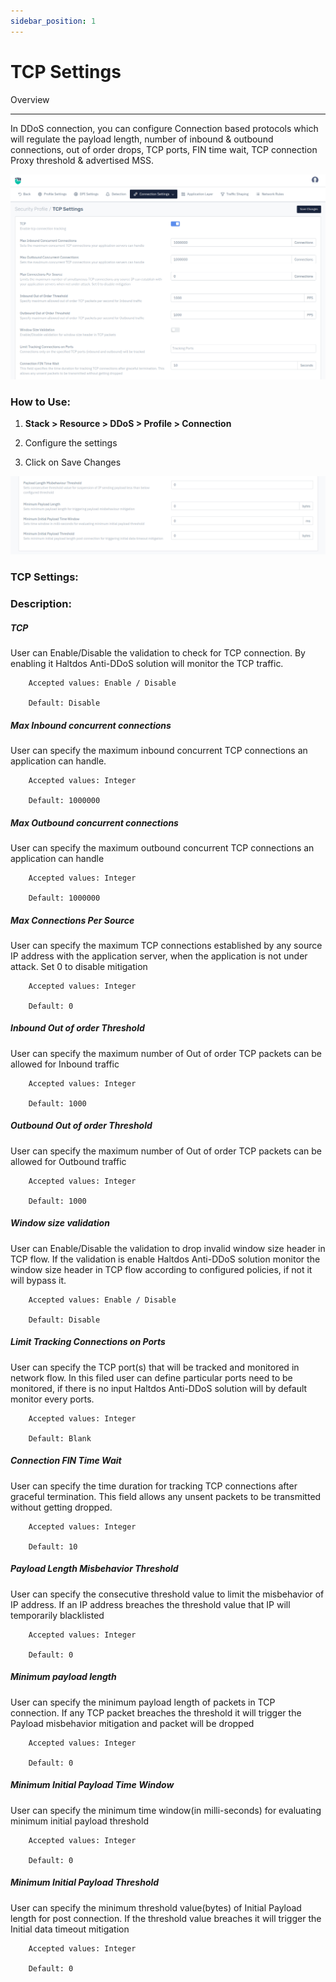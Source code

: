 ```yaml
---
sidebar_position: 1
---
```


# TCP Settings

Overview

---

In DDoS connection, you can configure Connection based protocols which will regulate the payload length, number of inbound & outbound connections, out of order drops, TCP ports, FIN time wait, TCP connection Proxy threshold & advertised MSS.

![](/img/ddos/v8/securityprofile_tcp_settings_1.png)

### **How to Use:**

1. **Stack > Resource > DDoS > Profile > Connection**

2. Configure the settings

3. Click on Save Changes

![](/img/ddos/v8/securityprofile_tcp_settings_2.png)

### **TCP Settings:**



### **Description:**

##### **TCP**

User can Enable/Disable the validation to check for TCP connection. By enabling it Haltdos Anti-DDoS solution will monitor the TCP traffic.

```
    Accepted values: Enable / Disable

    Default: Disable
```


##### **Max Inbound concurrent connections**

User can specify the maximum inbound concurrent TCP connections an application can handle.

```
    Accepted values: Integer

    Default: 1000000
```


##### **Max Outbound concurrent connections**

User can specify the maximum outbound concurrent TCP connections an application can handle

```
    Accepted values: Integer

    Default: 1000000
```


##### **Max Connections Per Source**

User can specify the maximum TCP connections established by any source IP address with the application server, when the application is not under attack. Set 0 to disable mitigation

```
    Accepted values: Integer

    Default: 0
```


##### **Inbound Out of order Threshold**

User can specify the maximum number of Out of order TCP packets can be allowed for Inbound traffic

```
    Accepted values: Integer

    Default: 1000
```


##### **Outbound Out of order Threshold**

User can specify the maximum number of Out of order TCP packets can be allowed for Outbound traffic

```
    Accepted values: Integer

    Default: 1000
```


##### **Window size validation**

User can Enable/Disable the validation to drop invalid window size header in TCP flow. If the validation is enable Haltdos Anti-DDoS solution monitor the window size header in TCP flow according to configured policies, if not it will bypass it.

```
    Accepted values: Enable / Disable

    Default: Disable
```


##### **Limit Tracking Connections on Ports**

User can specify the TCP port(s) that will be tracked and monitored in network flow. In this filed user can define particular ports need to be monitored, if there is no input Haltdos Anti-DDoS solution will by default monitor every ports.

```
    Accepted values: Integer

    Default: Blank
```


##### **Connection FIN Time Wait**

User can specify the time duration for tracking TCP connections after graceful termination. This field allows any unsent packets to be transmitted without getting dropped.

```
    Accepted values: Integer

    Default: 10
```


##### **Payload Length Misbehavior Threshold**

User can specify the consecutive threshold value to limit the misbehavior of IP address. If an IP address breaches the threshold value that IP will temporarily blacklisted

```
    Accepted values: Integer

    Default: 0
```


##### **Minimum payload length**

User can specify the minimum payload length of packets in TCP connection. If any TCP packet breaches the threshold it will trigger the Payload misbehavior mitigation and packet will be dropped

```
    Accepted values: Integer

    Default: 0
```


##### **Minimum Initial Payload Time Window**

User can specify the minimum time window(in milli-seconds) for evaluating minimum initial payload threshold

```
    Accepted values: Integer

    Default: 0
```


##### **Minimum Initial Payload Threshold**

User can specify the minimum threshold value(bytes) of Initial Payload length for post connection. If the threshold value breaches it will trigger the Initial data timeout mitigation

```
    Accepted values: Integer

    Default: 0
```

